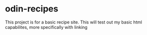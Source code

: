 # odin-recipes

This project is for a basic recipe site. This will test out my basic html capabilites, more specifically with linking
